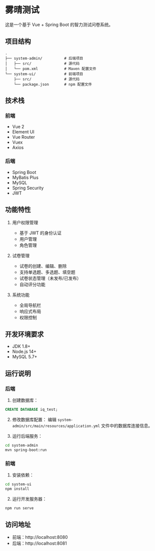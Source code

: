 # 雾晴测试

这是一个基于 Vue + Spring Boot 的智力测试问卷系统。

## 项目结构

```
.
├── system-admin/          # 后端项目
│   ├── src/               # 源代码
│   └── pom.xml            # Maven 配置文件
└── system-ui/             # 前端项目
    ├── src/               # 源代码
    └── package.json       # npm 配置文件
```

## 技术栈

### 前端
- Vue 2
- Element UI
- Vue Router
- Vuex
- Axios

### 后端
- Spring Boot
- MyBatis Plus
- MySQL
- Spring Security
- JWT

## 功能特性

1. 用户权限管理
   - 基于 JWT 的身份认证
   - 用户管理
   - 角色管理

2. 试卷管理
   - 试卷的创建、编辑、删除
   - 支持单选题、多选题、填空题
   - 试卷状态管理（未发布/已发布）
   - 自动评分功能

3. 系统功能
   - 全局导航栏
   - 响应式布局
   - 权限控制

## 开发环境要求

- JDK 1.8+
- Node.js 14+
- MySQL 5.7+

## 运行说明

### 后端
1. 创建数据库：
```sql
CREATE DATABASE iq_test;
```

2. 修改数据库配置：
编辑 `system-admin/src/main/resources/application.yml` 文件中的数据库连接信息。

3. 运行后端服务：
```bash
cd system-admin
mvn spring-boot:run
```

### 前端
1. 安装依赖：
```bash
cd system-ui
npm install
```

2. 运行开发服务器：
```bash
npm run serve
```

## 访问地址

- 前端：http://localhost:8080
- 后端：http://localhost:8081 